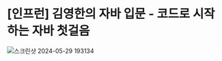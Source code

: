 # [인프런] 김영한의 자바 입문 - 코드로 시작하는 자바 첫걸음

![스크린샷 2024-05-29 193134](https://github.com/seunghee58/java-start/assets/129656095/9db66b1a-ef9b-4b73-b01c-c8c8a4a3ea28)
